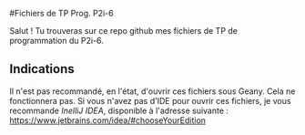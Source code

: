 #Fichiers de TP Prog. P2i-6

Salut ! Tu trouveras sur ce repo github mes fichiers de TP de programmation du P2i-6.

## Indications

Il n'est pas recommandé, en l'état, d'ouvrir ces fichiers sous Geany. Cela ne fonctionnera pas.
Si vous n'avez pas d'IDE pour ouvrir ces fichiers, je vous recommande *InelliJ IDEA*, disponible à l'adresse suivante : https://www.jetbrains.com/idea/#chooseYourEdition